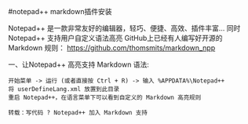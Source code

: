 #notepad++ markdown插件安装


Notepad++ 是一款非常友好的编辑器，轻巧、便捷、高效、插件丰富…
同时 Notepad++ 支持用户自定义语法高亮
GitHub上已经有人编写好开源的 Markdown 规则： https://github.com/thomsmits/markdown_npp

一、让Notepad++ 高亮支持 Markdown 语法:

    开始菜单 -> 运行 (或者直接按 Ctrl + R) -> 输入 %APPDATA%\Notepad++
    将 userDefineLang.xml 放置到此目录
    重启 Notepad++，在语言菜单下可以看到自定义的 Markdown 高亮规则

	转载：写代码 ? Notepad++ 加入 Markdown 支持